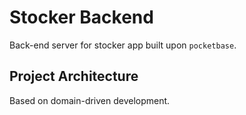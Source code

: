 # Stocker Backend

Back-end server for stocker app built upon `pocketbase`.

## Project Architecture

Based on domain-driven development.

